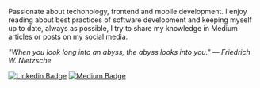
Passionate about techonology, frontend and mobile development. I enjoy reading about best practices of software development and keeping myself up to date, always as possible, I try to share my knowledge in Medium articles or posts on my social media.

<i>"When you look long into an abyss, the abyss looks into you." ― Friedrich W. Nietzsche</i>

[![Linkedin Badge](https://img.shields.io/badge/-William%20Amaral-111111?style=flat-square&logo=Linkedin&logoColor=white&link=https://www.linkedin.com/in/amaral-william/)](https://www.linkedin.com/in/amaral-william/) 
[![Medium Badge](https://img.shields.io/badge/-@willAmaral-111111?style=flat-square&logo=Medium&logoColor=white&link=https://https://medium.com/@willAmaral)](https://medium.com/@willAmaral) 
